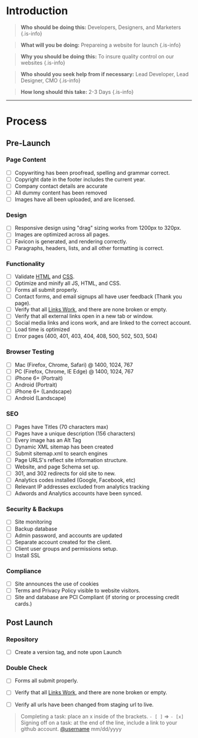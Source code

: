 <!-- TITLE: Launch Checklist -->
<!-- SUBTITLE: A quick summary of Launch Checklist -->

# Introduction

> **Who should be doing this:** Developers, Designers, and Marketers
{.is-info}

> **What will  you be doing:** Prepareing a website for launch
{.is-info}

> **Why you should be doing this:** To insure quality control on our websites
{.is-info}

> **Who should you seek help from if necessary:** Lead Developer, Lead Designer, CMO
{.is-info}

> **How long should this take:** 2-3 Days
{.is-info}

-----
# Process
## Pre-Launch

### Page Content
- [ ] Copywriting has been proofread, spelling and grammar correct.
- [ ] Copyright date in the footer includes the current year.
- [ ] Company contact details are accurate
- [ ] All dummy content has been removed
- [ ] Images have all been uploaded, and are licensed. 
### Design
- [ ] Responsive design using "drag" sizing works from 1200px to 320px.
- [ ] Images are optimized across all pages.
- [ ] Favicon is generated, and rendering correctly.
- [ ] Paragraphs, headers, lists, and all other formatting is correct.

### Functionality
- [ ] Validate [HTML](https://validator.w3.org/nu/) and [CSS](http://jigsaw.w3.org/css-validator/).
- [ ] Optimize and minify all JS, HTML, and CSS.
- [ ] Forms all submit properly.
- [ ] Contact forms, and email signups all have user feedback (Thank you page).
- [ ] Verify that all [Links Work](http://validator.w3.org/checklink), and there are none broken or empty. 
- [ ] Verify that all external links open in a new tab or window.
- [ ] Social media links and icons work, and are linked to the correct account.
- [ ] Load time is optimized
- [ ] Error pages (400, 401, 403, 404, 408, 500, 502, 503, 504)

### Browser Testing
- [ ] Mac (Firefox, Chrome, Safari) @ 1400, 1024, 767 
- [ ] PC (Firefox, Chrome, IE Edge) @ 1400, 1024, 767
- [ ] iPhone 6+ (Portrait)
- [ ] Android (Portrait)
- [ ] iPhone 6+ (Landscape)
- [ ] Android (Landscape)

### SEO
- [ ] Pages have Titles (70 characters max)
- [ ] Pages have a unique description (156 characters)
- [ ] Every image has an Alt Tag
- [ ] Dynamic XML sitemap has been created
- [ ] Submit sitemap.xml to search engines
- [ ] Page URLS's reflect site information structure.
- [ ] Website, and page Schema set up.
- [ ] 301, and 302 redirects for old site to new.
- [ ] Analytics codes installed (Google, Facebook, etc)
- [ ] Relevant IP addresses excluded from analytics tracking
- [ ] Adwords and Analytics accounts have been synced.

### Security & Backups
- [ ] Site monitoring
- [ ] Backup database
- [ ] Admin password, and accounts are updated
- [ ] Separate account created for the client.
- [ ] Client user groups and permissions setup.
- [ ] Install SSL

### Compliance
- [ ] Site announces the use of cookies
- [ ] Terms and Privacy Policy visible to website visitors.
- [ ] Site and database are PCI Compliant (if storing or processing credit cards.)

## Post Launch

### Repository
- [ ] Create a version tag, and note upon Launch

### Double Check
- [ ] Forms all submit properly.
- [ ] Verify that all [Links Work](http://validator.w3.org/checklink), and there are none broken or empty.
- [ ] Verify all urls have been changed from staging url to live.


> Completing a task: place an x inside of the brackets. `- [ ]` => `- [x]`
> Signing off on a task: at the end of the line, include a link to your github account. [@username](http://github.com/username) mm/dd/yyyy